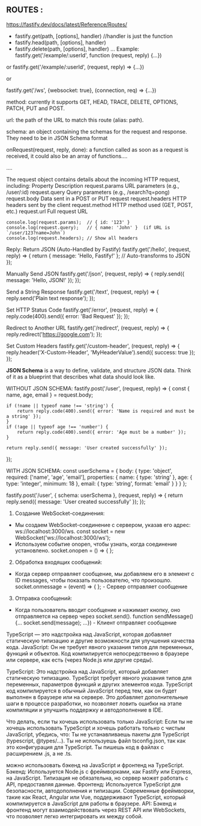## ROUTES :
https://fastify.dev/docs/latest/Reference/Routes/ 

- fastify.get(path, [options], handler) //handler is just the function
- fastify.head(path, [options], handler)
- fastify.delete(path, [options], handler)
...
Example:
fastify.get('/example/:userId', function (request, reply) {...})

or 
fastify.get('/example/:userId', (request, reply) => {...})

or

fastify.get('/ws', {websocket: true}, (connection, req) => {...})


method: currently it supports GET, HEAD, TRACE, DELETE, OPTIONS, PATCH, PUT and POST. 

url: the path of the URL to match this route (alias: path).

schema: an object containing the schemas for the request and response. They need to be in JSON Schema format

onRequest(request, reply, done): a function called as soon as a request is received, it could also be an array of functions....

....


The request object contains details about the incoming HTTP request, including:
Property	Description
request.params	URL parameters (e.g., /user/:id)
request.query	Query parameters (e.g., /search?q=pong)
request.body	Data sent in a POST or PUT request
request.headers	HTTP headers sent by the client
request.method	HTTP method used (GET, POST, etc.)
request.url	Full request URL

    console.log(request.params);  // { id: '123' }
    console.log(request.query);   // { name: 'John' }  (if URL is `/user/123?name=John`)
    console.log(request.headers); // Show all headers

Reply:
Return JSON (Auto-Handled by Fastify)
fastify.get('/hello', (request, reply) => {
    return { message: 'Hello, Fastify!' }; // Auto-transforms to JSON
});

Manually Send JSON
fastify.get('/json', (request, reply) => {
    reply.send({ message: 'Hello, JSON!' });
});

Send a String Response
fastify.get('/text', (request, reply) => {
    reply.send('Plain text response');
});

Set HTTP Status Code
fastify.get('/error', (request, reply) => {
    reply.code(400).send({ error: 'Bad Request' });
});

Redirect to Another URL
fastify.get('/redirect', (request, reply) => {
    reply.redirect('https://google.com');
});

Set Custom Headers
fastify.get('/custom-header', (request, reply) => {
    reply.header('X-Custom-Header', 'MyHeaderValue').send({ success: true });
});


**JSON Schema** is a way to define, validate, and structure JSON data. Think of it as a blueprint that describes what data should look like.

WITHOUT JSON SCHEMA:
fastify.post('/user', (request, reply) => {
    const { name, age, email } = request.body;
    
    if (!name || typeof name !== 'string') {
        return reply.code(400).send({ error: 'Name is required and must be a string' });
    }
    if (!age || typeof age !== 'number') {
        return reply.code(400).send({ error: 'Age must be a number' });
    }
    
    return reply.send({ message: 'User created successfully' });
});

WITH JSON SCHEMA:
const userSchema = {
    body: {
        type: 'object',
        required: ['name', 'age', 'email'],
        properties: {
            name: { type: 'string' },
            age: { type: 'integer', minimum: 18 },
            email: { type: 'string', format: 'email' }
        }
    }
};

fastify.post('/user', { schema: userSchema }, (request, reply) => {
    return reply.send({ message: 'User created successfully' });
});



1. Создание WebSocket-соединения:
 - Мы создаем WebSocket-соединение с сервером, указав его адрес: ws://localhost:3000/ws.
const socket = new WebSocket('ws://localhost:3000/ws');
 - Используем событие onopen, чтобы узнать, когда соединение установлено.
 socket.onopen = () => { };

2. Обработка входящих сообщений:
 - Когда сервер отправляет сообщение, мы добавляем его в элемент с ID messages, чтобы показать пользователю, что произошло.
socket.onmessage = (event) => {  }; - Сервер отправляет сообщение
3. Отправка сообщений:
 - Когда пользователь вводит сообщение и нажимает кнопку, оно отправляется на сервер через socket.send(). 
function sendMessage() {... socket.send(message); ...}) - Клиент отправляет сообщение


TypeScript — это надстройка над JavaScript, которая добавляет статическую типизацию и другие возможности для улучшения качества кода. 
JavaScript:
    Он не требует явного указания типов для переменных, функций и объектов.
    Код компилируется непосредственно в браузере или сервере, как есть (через Node.js или другие среды).

TypeScript:
    Это надстройка над JavaScript, который добавляет статическую типизацию.
    TypeScript требует явного указания типов для переменных, параметров функций и других элементов кода.
    TypeScript код компилируется в обычный JavaScript перед тем, как он будет выполнен в браузере или на сервере. Это добавляет дополнительные шаги в процессе разработки, но позволяет ловить ошибки на этапе компиляции и улучшить поддержку и автодополнение в IDE.

Что делать, если ты хочешь использовать только JavaScript:
Если ты не хочешь использовать TypeScript и хочешь работать только с чистым JavaScript, убедись, что:
    Ты не устанавливаешь пакеты для TypeScript (typescript, @types/...).
    Ты не используешь файл tsconfig.json, так как это конфигурация для TypeScript.
    Ты пишешь код в файлах с расширением .js, а не .ts.

можно использовать бэкенд на JavaScript и фронтенд на TypeScript.
Бэкенд: Используется Node.js с фреймворками, как Fastify или Express, на JavaScript. Типизация не обязательна, но сервер может работать с API, предоставляя данные.
Фронтенд: Используется TypeScript для безопасности, автодополнения и типизации. Современные фреймворки, такие как React, Angular или Vue, поддерживают TypeScript, который компилируется в JavaScript для работы в браузере.
API: Бэкенд и фронтенд могут взаимодействовать через REST API или WebSockets, что позволяет легко интегрировать их между собой.